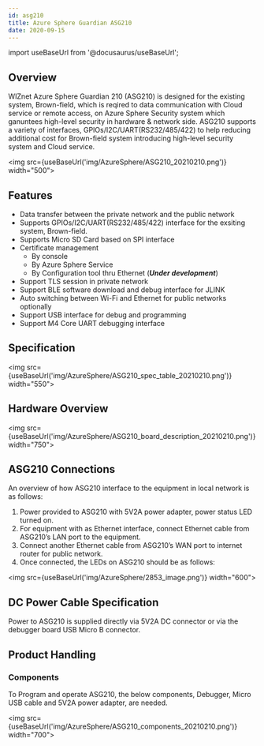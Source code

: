 ```yaml
---
id: asg210
title: Azure Sphere Guardian ASG210
date: 2020-09-15
---
```


import useBaseUrl from '@docusaurus/useBaseUrl';

## Overview

WIZnet Azure Sphere Guardian 210 (ASG210) is designed for the existing system, Brown-field, which is reqired to data communication with Cloud service or remote access, on Azure Sphere Security system which ganuntees high-level security in hardware & network side. ASG210 supports a variety of interfaces, GPIOs/I2C/UART(RS232/485/422) to help reducing additional cost for Brown-field system introducing high-level security system and Cloud service.

<img src={useBaseUrl('img/AzureSphere/ASG210_20210210.png')} width="500"></img>

## Features

- Data transfer between the private network and the public network
- Supports GPIOs/I2C/UART(RS232/485/422) interface for the exsiting system, Brown-field.
- Supports Micro SD Card based on SPI interface
- Certificate management
  - By console
  - By Azure Sphere Service
  - By Configuration tool thru Ethernet (**_Under development_**)
- Support TLS session in private network
- Support BLE software download and debug interface for JLINK
- Auto switching between Wi-Fi and Ethernet for public networks optionally
- Support USB interface for debug and programming
- Support M4 Core UART debugging interface

## Specification

<img src={useBaseUrl('img/AzureSphere/ASG210_spec_table_20210210.png')} width="550"></img>

## Hardware Overview

<img src={useBaseUrl('img/AzureSphere/ASG210_board_description_20210210.png')} width="750"></img>

## ASG210 Connections

An overview of how ASG210 interface to the equipment in local network is as follows:

1. Power provided to ASG210 with 5V2A power adapter, power status LED turned on.
2. For equipment with as Ethernet interface, connect Ethernet cable from ASG210’s LAN port to the equipment.
3. Connect another Ethernet cable from ASG210’s WAN port to internet router for public network.
4. Once connected, the LEDs on ASG210 should be as follows:

<img src={useBaseUrl('img/AzureSphere/2853_image.png')} width="600"></img>

## DC Power Cable Specification

Power to ASG210 is supplied directly via 5V2A DC connector or via the debugger board USB Micro B connector.

## Product Handling

### Components

To Program and operate ASG210, the below components, Debugger, Micro USB cable and 5V2A power adapter, are needed.

<img src={useBaseUrl('img/AzureSphere/ASG210_components_20210210.png')} width="700"></img>
